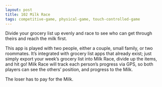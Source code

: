 ```yaml
---
layout: post
title: 102 Milk Race
tags: competitive-game, physical-game, touch-controlled-game
---
```

Divide your grocery list up evenly and race to see who can get through theirs and reach the milk first.

This app is played with two people, either a couple, small family, or two roommates.  It’s integrated with grocery list apps that already exist; just simply export your week’s grocery list into Milk Race, divide up the items, and hit go!  Milk Race will track each person’s progress via GPS, so both players can see the others’ position, and progress to the Milk.

The loser has to pay for the Milk.